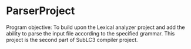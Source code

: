 # ParserProject
Program objective: To build upon the Lexical analyzer project and add the ability to parse the input file according to the specified grammar.
This project is the second part of SubLC3 compiler project.
